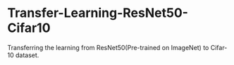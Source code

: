 # Transfer-Learning-ResNet50-Cifar10
Transferring the learning from ResNet50(Pre-trained on ImageNet) to Cifar-10 dataset.
